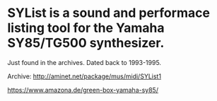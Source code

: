 # SYList is a sound and performace listing tool for the Yamaha SY85/TG500 synthesizer.

Just found in the archives. Dated back to 1993-1995.

Archive: http://aminet.net/package/mus/midi/SYList1

https://www.amazona.de/green-box-yamaha-sy85/
